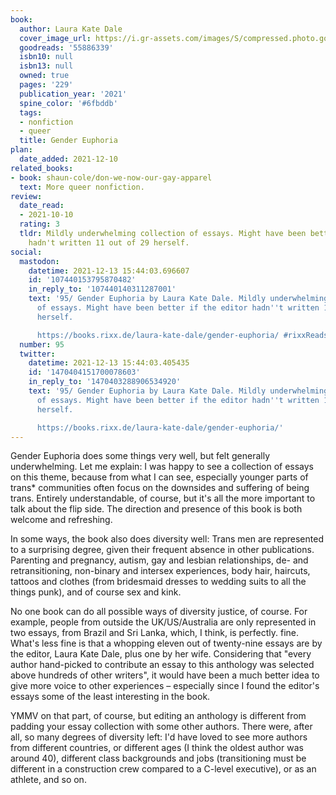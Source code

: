 ```yaml
---
book:
  author: Laura Kate Dale
  cover_image_url: https://i.gr-assets.com/images/S/compressed.photo.goodreads.com/books/1620587966l/55886339._SY475_.jpg
  goodreads: '55886339'
  isbn10: null
  isbn13: null
  owned: true
  pages: '229'
  publication_year: '2021'
  spine_color: '#6fbddb'
  tags:
  - nonfiction
  - queer
  title: Gender Euphoria
plan:
  date_added: 2021-12-10
related_books:
- book: shaun-cole/don-we-now-our-gay-apparel
  text: More queer nonfiction.
review:
  date_read:
  - 2021-10-10
  rating: 3
  tldr: Mildly underwhelming collection of essays. Might have been better if the editor
    hadn't written 11 out of 29 herself.
social:
  mastodon:
    datetime: 2021-12-13 15:44:03.696607
    id: '107440153795870482'
    in_reply_to: '107440140311287001'
    text: '95/ Gender Euphoria by Laura Kate Dale. Mildly underwhelming collection
      of essays. Might have been better if the editor hadn''t written 11 out of 29
      herself.

      https://books.rixx.de/laura-kate-dale/gender-euphoria/ #rixxReads'
  number: 95
  twitter:
    datetime: 2021-12-13 15:44:03.405435
    id: '1470404151700078603'
    in_reply_to: '1470403288906534920'
    text: '95/ Gender Euphoria by Laura Kate Dale. Mildly underwhelming collection
      of essays. Might have been better if the editor hadn''t written 11 out of 29
      herself.

      https://books.rixx.de/laura-kate-dale/gender-euphoria/'
---
```


Gender Euphoria does some things very well, but felt generally underwhelming. Let me explain: I was happy to see a
collection of essays on this theme, because from what I can see, especially younger parts of trans* communities often
focus on the downsides and suffering of being trans. Entirely understandable, of course, but it's all the more important
to talk about the flip side. The direction and presence of this book is both welcome and refreshing.

In some ways, the book also does diversity well: Trans men are represented to a surprising degree, given their frequent
absence in other publications. Parenting and pregnancy, autism, gay and lesbian relationships, de- and retransitioning,
non-binary and intersex experiences, body hair, haircuts, tattoos and clothes (from bridesmaid dresses to wedding suits
to all the things punk), and of course sex and kink.

No one book can do all possible ways of diversity justice, of course. For example, people from outside the
UK/US/Australia are only represented in two essays, from Brazil and Sri Lanka, which, I think, is perfectly. fine.
What's less fine is that a whopping eleven out of twenty-nine essays are by the editor, Laura Kate Dale, plus one by her
wife. Considering that "every author hand-picked to contribute an essay to this anthology was selected above hundreds of
other writers", it would have been a much better idea to give more voice to other experiences – especially since I found
the editor's essays some of the least interesting in the book.

YMMV on that part, of course, but editing an anthology is different from padding your essay collection with some other
authors. There were, after all, so many degrees of diversity left: I'd have loved to see more authors from different
countries, or different ages (I think the oldest author was around 40), different class backgrounds and jobs
(transitioning must be different in a construction crew compared to a C-level executive), or as an athlete, and so on.
